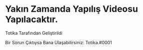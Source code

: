 # Yakın Zamanda Yapılış Videosu Yapılacaktır.
Totika Tarafından Geliştirildi

Bir Sorun Çıktıysa Bana Ulaşabilirsiniz: Totika.#0001
